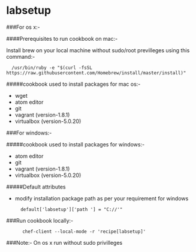 # labsetup
###For os x:-

####Prerequisites to run cookbook on mac:-

Install brew on your local machine without sudo/root previlleges using this command:-

      /usr/bin/ruby -e "$(curl -fsSL https://raw.githubusercontent.com/Homebrew/install/master/install)"
 
#####cookbook used to install packages for mac os:-

- wget
- atom editor
- git
- vagrant (version-1.8.1)
- virtualbox (version-5.0.20)

###For windows:-

#####cookbook used to install packages for windows:-

- atom editor
- git
- vagrant (version-1.8.1)
- virtualbox (version-5.0.20)

#####Default attributes  

- modify installation package path as per your requirement for windows

		default['labsetup']['path '] = "C://'"
		
###Run cookbook locally:-

		  chef-client --local-mode -r 'recipe[labsetup]'
		  
###Note:-
On os x run without sudo privilleges



